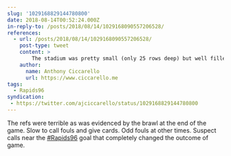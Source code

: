 ```yaml
---
slug: '1029168829144780800'
date: 2018-08-14T00:52:24.000Z
in-reply-to: /posts/2018/08/14/1029168090557206528/
references:
  - url: /posts/2018/08/14/1029168090557206528/
    post-type: tweet
    content: >
        The stadium was pretty small (only 25 rows deep) but well filled. There were sections of fans leading chants &amp; cheers as opposed to the normal PA system stuff.
    author:
      name: Anthony Ciccarello
      url: https://www.ciccarello.me
tags:
  - Rapids96
syndication:
 - https://twitter.com/ajciccarello/status/1029168829144780800
---
```


The refs were terrible as was evidenced by the brawl at the end of the game. Slow to call fouls and give cards. Odd fouls at other times. Suspect calls near the [#Rapids96](/posts/tags/Rapids96) goal that completely changed the outcome of game.
